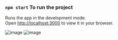 
### `npm start` To run the project

Runs the app in the development mode.\
Open [http://localhost:3000](http://localhost:3000) to view it in your browser.



![image](https://github.com/rahul-p-007/React-Code-Challenge/assets/106008744/6ed85c37-b91a-46df-a633-817a6fdacf54)
![image](https://github.com/rahul-p-007/React-Code-Challenge/assets/106008744/78253b82-8bc3-4c09-af0c-97c27e95f517)
